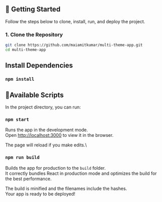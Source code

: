 ## 🚀 Getting Started

Follow the steps below to clone, install, run, and deploy the project.

### 1. Clone the Repository

```bash
git clone https://github.com/maiamitkumar/multi-theme-app.git
cd multi-theme-app
```

## Install Dependencies

### `npm install`

## 📜Available Scripts

In the project directory, you can run:

### `npm start`

Runs the app in the development mode.\
Open [http://localhost:3000](http://localhost:3000) to view it in the browser.

The page will reload if you make edits.\

### `npm run build`

Builds the app for production to the `build` folder.\
It correctly bundles React in production mode and optimizes the build for the best performance.

The build is minified and the filenames include the hashes.\
Your app is ready to be deployed!